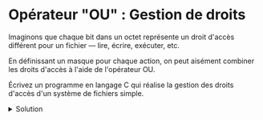 # Opérateur "OU" : Gestion de droits

Imaginons que chaque bit dans un octet représente un droit d'accès différent pour un fichier — lire, écrire, exécuter, etc.

En définissant un masque pour chaque action, on peut aisément combiner les droits d'accès à l'aide de l'opérateur OU.

Écrivez un programme en langage C qui réalise la gestion des droits d'accès d'un système de fichiers simple.

<details>
<summary>Solution</summary>

```cpp
#include <stdio.h>

// Définition des masques pour chaque droit d'accès
#define LIRE 0x01
#define ECRIRE 0x02
#define EXECUTER 0x04

int main() {
    // Droits d'accès actuels: aucun droit accordé
    unsigned char droitsAcces = 0x00;

    // L'utilisateur obtient le droit de lire et d'écrire
    droitsAcces |= LIRE | ECRIRE;

    printf("Droits d'accès après modification: 0x%X\n", droitsAcces);

    // Vérification des droits
    if (droitsAcces & LIRE) printf("Droit de lire accordé.\n");
    if (droitsAcces & ECRIRE) printf("Droit d'écrire accordé.\n");
    if (droitsAcces & EXECUTER) printf("Droit d'exécuter accordé.\n");

    return 0;
}
```

</details>
